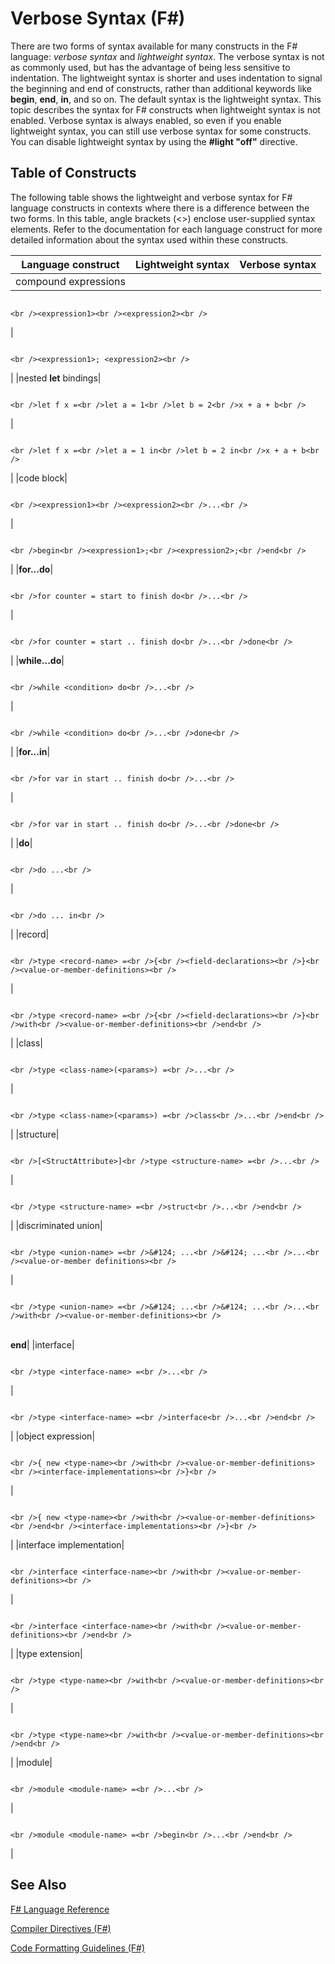 # Verbose Syntax (F#)

There are two forms of syntax available for many constructs in the F# language: *verbose syntax* and *lightweight syntax*. The verbose syntax is not as commonly used, but has the advantage of being less sensitive to indentation. The lightweight syntax is shorter and uses indentation to signal the beginning and end of constructs, rather than additional keywords like **begin**, **end**, **in**, and so on. The default syntax is the lightweight syntax. This topic describes the syntax for F# constructs when lightweight syntax is not enabled. Verbose syntax is always enabled, so even if you enable lightweight syntax, you can still use verbose syntax for some constructs. You can disable lightweight syntax by using the **#light "off"** directive.


## Table of Constructs
The following table shows the lightweight and verbose syntax for F# language constructs in contexts where there is a difference between the two forms. In this table, angle brackets (&lt;&gt;) enclose user-supplied syntax elements. Refer to the documentation for each language construct for more detailed information about the syntax used within these constructs.



|Language construct|Lightweight syntax|Verbose syntax|
|------------------|------------------|--------------|
|compound expressions|
```

<br /><expression1><br /><expression2><br />
```

|
```

<br /><expression1>; <expression2><br />
```

|
|nested **let** bindings|
```

<br />let f x =<br />let a = 1<br />let b = 2<br />x + a + b<br />
```

|
```

<br />let f x =<br />let a = 1 in<br />let b = 2 in<br />x + a + b<br />
```

|
|code block|
```

<br /><expression1><br /><expression2><br />...<br />
```

|
```

<br />begin<br /><expression1>;<br /><expression2>;<br />end<br />
```

|
|**for...do**|
```

<br />for counter = start to finish do<br />...<br />
```

|
```

<br />for counter = start .. finish do<br />...<br />done<br />
```

|
|**while...do**|
```

<br />while <condition> do<br />...<br />
```

|
```

<br />while <condition> do<br />...<br />done<br />
```

|
|**for...in**|
```

<br />for var in start .. finish do<br />...<br />
```

|
```

<br />for var in start .. finish do<br />...<br />done<br />
```

|
|**do**|
```

<br />do ...<br />
```

|
```

<br />do ... in<br />
```

|
|record|
```

<br />type <record-name> =<br />{<br /><field-declarations><br />}<br /><value-or-member-definitions><br />
```

|
```

<br />type <record-name> =<br />{<br /><field-declarations><br />}<br />with<br /><value-or-member-definitions><br />end<br />
```

|
|class|
```

<br />type <class-name>(<params>) =<br />...<br />
```

|
```

<br />type <class-name>(<params>) =<br />class<br />...<br />end<br />
```

|
|structure|
```

<br />[<StructAttribute>]<br />type <structure-name> =<br />...<br />
```

|
```

<br />type <structure-name> =<br />struct<br />...<br />end<br />
```

|
|discriminated union|
```

<br />type <union-name> =<br />&#124; ...<br />&#124; ...<br />...<br /><value-or-member definitions><br />
```

|
```

<br />type <union-name> =<br />&#124; ...<br />&#124; ...<br />...<br />with<br /><value-or-member-definitions><br />
```

<br />**end**|
|interface|
```

<br />type <interface-name> =<br />...<br />
```

|
```

<br />type <interface-name> =<br />interface<br />...<br />end<br />
```

|
|object expression|
```

<br />{ new <type-name><br />with<br /><value-or-member-definitions><br /><interface-implementations><br />}<br />
```

|
```

<br />{ new <type-name><br />with<br /><value-or-member-definitions><br />end<br /><interface-implementations><br />}<br />
```

|
|interface implementation|
```

<br />interface <interface-name><br />with<br /><value-or-member-definitions><br />
```

|
```

<br />interface <interface-name><br />with<br /><value-or-member-definitions><br />end<br />
```

|
|type extension|
```

<br />type <type-name><br />with<br /><value-or-member-definitions><br />
```

|
```

<br />type <type-name><br />with<br /><value-or-member-definitions><br />end<br />
```

|
|module|
```

<br />module <module-name> =<br />...<br />
```

|
```

<br />module <module-name> =<br />begin<br />...<br />end<br />
```

|

## See Also
[F&#35; Language Reference](FSharp-Language-Reference.md)

[Compiler Directives &#40;F&#35;&#41;](Compiler-Directives-%5BFSharp%5D.md)

[Code Formatting Guidelines &#40;F&#35;&#41;](Code-Formatting-Guidelines-%5BFSharp%5D.md)

